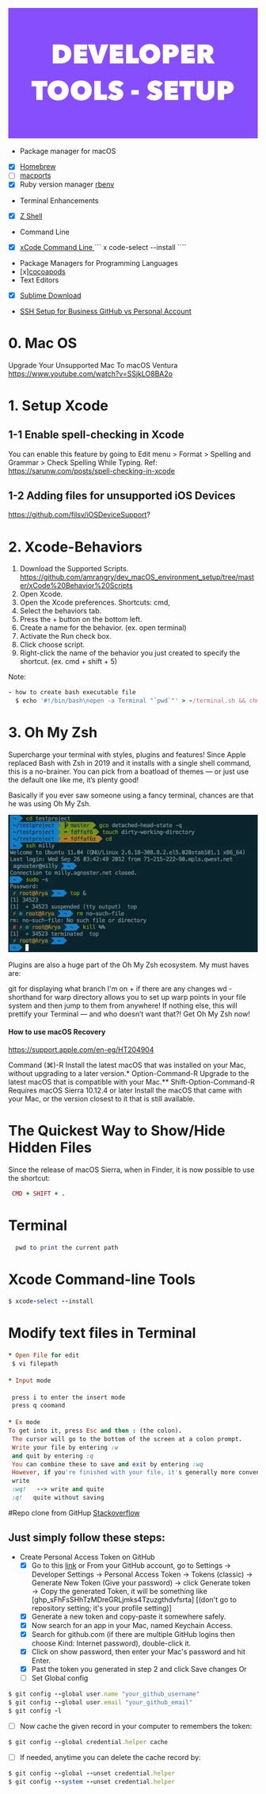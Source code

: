 

<p align="center">
  <img src ="https://github.com/amrangry/dev_macOS_environment_setup/blob/main/GFX_ASSETS/dev_tools.jpg?raw=true"/>
</p>



-  Package manager for macOS
  - [x] [Homebrew](https://brew.sh/)
  - [ ] [macports](https://www.macports.org/install.php)
  - [x] Ruby version manager [rbenv](https://github.com/rbenv/rbenv)
-  Terminal Enhancements
  - [x] [Z Shell](https://ohmyz.sh/)
-  Command Line
  - [x] [xCode Command Line ]() ``` x code-select --install ```` 
-  Package Managers for Programming Languages
  - [x][cocoapods](https://guides.cocoapods.org/using/getting-started.html)
-  Text Editors
  - [x] [Sublime Download](https://www.sublimetext.com/download_thanks?target=mac)
- [SSH Setup for Business GitHub vs Personal Account]()
  


# 0. Mac OS
   Upgrade Your Unsupported Mac To macOS Ventura https://www.youtube.com/watch?v=SSjkLO8BA2o
# 1. Setup Xcode
 ## 1-1 Enable spell-checking in Xcode
You can enable this feature by going to Edit menu > Format > Spelling and Grammar > Check Spelling While Typing.
Ref: https://sarunw.com/posts/spell-checking-in-xcode
## 1-2 Adding files for unsupported iOS Devices 
https://github.com/filsv/iOSDeviceSupport?

# 2. Xcode-Behaviors
1. Download the Supported Scripts. https://github.com/amrangry/dev_macOS_environment_setup/tree/master/xCode%20Behavior%20Scripts
3. Open Xcode.
4. Open the Xcode preferences. Shortcuts: cmd,
5. Select the behaviors tab.
6. Press the + button on the bottom left.
7. Create a name for the behavior. (ex. open terminal)
8. Activate the Run check box.
9. Click choose script.
10. Right-click the name of the behavior you just created to specify the shortcut. (ex. cmd + shift + 5)

Note: 
```ruby
- how to create bash executable file  
  $ echo '#!/bin/bash\nopen -a Terminal "`pwd`"' > ~/terminal.sh && chmod +x ~/terminal.sh
```

# 3. Oh My Zsh
Supercharge your terminal with styles, plugins and features! Since Apple replaced Bash with Zsh in 2019 and it installs with a single shell command, this is a no-brainer. You can pick from a boatload of themes — or just use the default one like me, it’s plenty good!

Basically if you ever saw someone using a fancy terminal, chances are that he was using Oh My Zsh.

<p align="center">
  <img src ="https://github.com/amrangry/dev_macOS_environment_setup/blob/main/GFX_ASSETS/oh_my_zch.jpg?raw=true"/>
</p>

Plugins are also a huge part of the Oh My Zsh ecosystem. My must haves are:

git for displaying what branch I'm on + if there are any changes
wd - shorthand for warp directory allows you to set up warp points in your file system and then jump to them from anywhere!
If nothing else, this will prettify your Terminal — and who doesn’t want that?! Get Oh My Zsh now!



#### How to use macOS Recovery
https://support.apple.com/en-eg/HT204904


Command (⌘)-R
Install the latest macOS that was installed on your Mac, without upgrading to a later version.*
Option-Command-R
Upgrade to the latest macOS that is compatible with your Mac.**
Shift-Option-Command-R
Requires macOS Sierra 10.12.4 or later	Install the macOS that came with your Mac, or the version closest to it that is still available. 

# The Quickest Way to Show/Hide Hidden Files
Since the release of macOS Sierra, when in Finder, it is now possible to use the shortcut:
```ruby
 CMD + SHIFT + .
```
# Terminal
```ruby
  pwd to print the current path
```

# Xcode Command-line Tools
```ruby
$ xcode-select --install
```

# Modify text files in Terminal
```ruby
* Open File for edit
 $ vi filepath
 
* Input mode

 press i to enter the insert mode 
 press q coomand 
 
* Ex mode
To get into it, press Esc and then : (the colon).
 The cursor will go to the bottom of the screen at a colon prompt.
 Write your file by entering :w 
 and quit by entering :q
 You can combine these to save and exit by entering :wq
 However, if you're finished with your file, it's generally more convenient to type Shift-z-z from command mode
 write 
 :wq!   --> write and quite 
 :q!   quite without saving 
```

#Repo clone from GitHup [Stackoverflow](https://stackoverflow.com/questions/68775869/message-support-for-password-authentication-was-removed)
## Just simply follow these steps:
- Create Personal Access Token on GitHub
  - [x] Go to this [link](https://github.com/settings/tokens) or From your GitHub account, go to Settings → Developer Settings → Personal Access Token → Tokens (classic) → Generate New Token (Give your password) → click Generate token → Copy the generated Token, it will be something like [ghp_sFhFsSHhTzMDreGRLjmks4Tzuzgthdvfsrta]
   [(don't go to repository setting; it's your profile setting)]
  - [x] Generate a new token and copy-paste it somewhere safely.
  - [x] Now search for an app in your Mac, named Keychain Access.
  - [x] Search for github.com (if there are multiple GitHub logins then choose Kind: Internet password), double-click it.
  - [x] Click on show password, then enter your Mac's password and hit Enter.
  - [x] Past the token you generated in step 2 and click Save changes
Or 
  - [ ] Set Global config
 ```ruby
$ git config --global user.name "your_github_username"
$ git config --global user.email "your_github_email"
$ git config -l
 ```
  - [ ] Now cache the given record in your computer to remembers the token:
 ```ruby
$ git config --global credential.helper cache
 ```
  - [ ] If needed, anytime you can delete the cache record by:
 ```ruby
$ git config --global --unset credential.helper
$ git config --system --unset credential.helper
 ```

